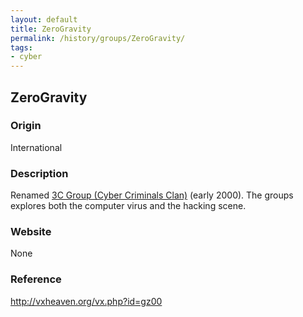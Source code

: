 ```yaml
---
layout: default
title: ZeroGravity
permalink: /history/groups/ZeroGravity/
tags:
- cyber
---
```


## ZeroGravity

### Origin
International

### Description
Renamed [3C Group (Cyber Criminals Clan)](http://vxheaven.org/vx.php?id=g001) (early 2000). The groups explores both the computer virus and the hacking scene.

### Website
None

### Reference
http://vxheaven.org/vx.php?id=gz00
